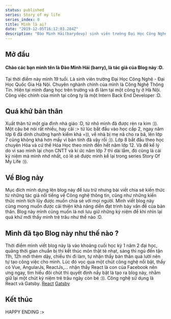 ```yaml
---
status: published
series: Story of my life
series_index: 0
title: Mình là ai?
date: "2019-12-05T16:12:03.284Z"
description: "Đào Minh Hải(barydevp) sinh viên trường Đại Học Công Nghệ - Đại Học Quốc Gia Hà Nội."
---
```


## Mở đầu
#### Chào các bạn mình tên là Đào Minh Hải (barry), là tác giả của Blog này :D.
Tại thời điểm này mình 19 tuổi. Là sinh viên trường Đại Học Công Nghệ - Đại Học Quốc Gia Hà Nội. Chuyên nghành chính của mình là Công Nghệ Thông Tin. Hiện tại mình đang học trên trường và đi làm tại một công ty ở Hà Nội. Công việc chính của mình tại công ty là một Intern Back End Developer :D.

## Quá khứ bản thân
Xuất thân từ một gia đình nhà giáo :D, từ nhỏ mình đã được rèn ra kim :)). Một cậu bé nói rất nhiều, hay cãi :> từ lúc bắt đầu vào học cấp 2, ngay năm lớp 6 đã dính chưởng hạnh kiểm khá =)), về nhà bị mẹ nã cho ra bã, lên lớp 7 cũng không khá hơn mấy vì bản tính đã vậy rồi :)). Lớp 8 bắt đầu theo học chuyên Hóa và cứ thế Hóa Học theo mình đến hết năm lớp 12. Và để kể lý do vì sao mình lại chọn CNTT và kí ức năm lớp 7 thì dài lắm, đó cũng là cái kỷ niệm mà mình nhớ nhất, có lẽ sẽ được mình kể lại trong series Story Of My Life :)).

## Về Blog này
Mục đích mình dựng lên blog này để lưu trữ nhưng bài viết chia sẻ kiến thức từ những tác giả nổi tiếng về Công nghệ thông tin, cũng như những kiến thức mình tích lũy được muốn chia sẻ với mọi người.
Mình viết blog này cũng mong muốn được cải thiện khả năng diễn đạt trình bày vấn đề của bản thân.
Blog này mình cũng muốn là nơi lưu giữ những kỷ niệm để khi nhìn lại quá khứ mới thấy mình trẻ trâu như thế nào :D.

## Mình đã tạo Blog này như thế nào ?
Thời điểm mình viết blog này là vào khoảng cuối học kỳ 1 năm 2 đại học, quãng thời gian chuẩn bị thi kết thúc môn thật tẻ nhạt, sáng thì ngủ đến tận 11h, 12h mới thèm dậy, chiều thi đi làm, tự nhận thấy bản thân quá lười nên tự tạo công việc cho mình. Lúc đó vọc qua một chút công nghệ nổi bật, thấy có Vue, AngularJs, ReactJs,... nhận thấy React là con của Facebook nên ưng ngay, tìm hiểu đôi chút thì quyết định nẩy bật là tạo ra blog này, nhằm giữ lại một chút kỷ niệm trẻ trâu ngày còn bé :)). Công nghệ sử dụng là React và Gatsby. [React](https://reactjs.org/) [Gatsby](https://www.gatsbyjs.org/)

## Kết thúc
HAPPY ENDING :>
